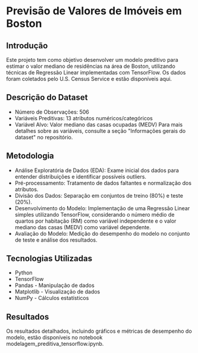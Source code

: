 # Previsão de Valores de Imóveis em Boston

## Introdução
Este projeto tem como objetivo desenvolver um modelo preditivo para estimar o valor mediano de residências na área de Boston, utilizando técnicas de Regressão Linear implementadas com TensorFlow. Os dados foram coletados pelo U.S. Census Service e estão disponíveis aqui.

## Descrição do Dataset
- Número de Observações: 506
- Variáveis Preditivas: 13 atributos numéricos/categóricos
- Variável Alvo: Valor mediano das casas ocupadas (MEDV)
Para mais detalhes sobre as variáveis, consulte a seção "Informações gerais do dataset" no repositório.

## Metodologia
- Análise Exploratória de Dados (EDA): Exame inicial dos dados para entender distribuições e identificar possíveis outliers.
- Pré-processamento: Tratamento de dados faltantes e normalização dos atributos.
- Divisão dos Dados: Separação em conjuntos de treino (80%) e teste (20%).
- Desenvolvimento do Modelo: Implementação de uma Regressão Linear simples utilizando TensorFlow, considerando o número médio de quartos por habitação (RM) como variável independente e o valor mediano das casas (MEDV) como variável dependente.
- Avaliação do Modelo: Medição do desempenho do modelo no conjunto de teste e análise dos resultados.

## Tecnologias Utilizadas
- Python
- TensorFlow
- Pandas - Manipulação de dados
- Matplotlib - Visualização de dados
- NumPy - Cálculos estatísticos

## Resultados
Os resultados detalhados, incluindo gráficos e métricas de desempenho do modelo, estão disponíveis no notebook modelagem_preditiva_tensorflow.ipynb.

